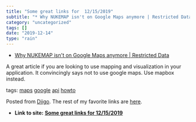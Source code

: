 ```yaml
---
title: "Some great links for  12/15/2019"
subtitle: "* Why NUKEMAP isn't on Google Maps anymore | Restricted Data"
category: "uncategorized"
tags: []
date: "2019-12-14"
type: "rain"
---
```

* [Why NUKEMAP isn't on Google Maps anymore | Restricted Data](<http://blog.nuclearsecrecy.com/2019/12/13/why-nukemap-isnt-on-google-maps-anymore/>)

A great article if you are looking to use mapping and visualization in your
application. It convincingly says not to use google maps. Use mapbox instead.

tags: [maps](<https://www.diigo.com/user/pitosalas/maps>)
[google](<https://www.diigo.com/user/pitosalas/google>)
[api](<https://www.diigo.com/user/pitosalas/api>)
[howto](<https://www.diigo.com/user/pitosalas/howto>)

Posted from [Diigo](<https://www.diigo.com>). The rest of my favorite links
are [here](<https://www.diigo.com/user/pitosalas>).


* **Link to site:** **[Some great links for  12/15/2019](None)**